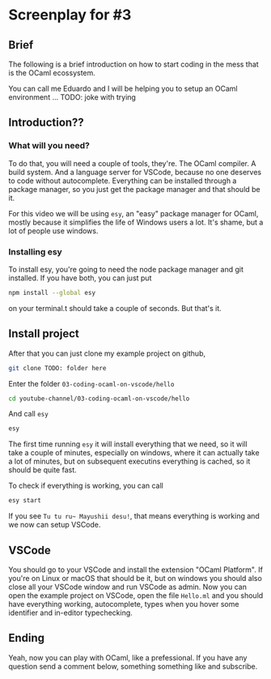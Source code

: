 # Screenplay for #3

## Brief

The following is a brief introduction on how to start coding in the mess that is the OCaml ecossystem.

You can call me Eduardo and I will be helping you to setup an OCaml environment ... TODO: joke with trying

## Introduction??

### What will you need?

To do that, you will need a couple of tools, they're. The OCaml compiler. A build system. And a language server for VSCode, because no one deserves to code without autocomplete. Everything can be installed through a package manager, so you just get the package manager and that should be it.

For this video we will be using `esy`, an "easy" package manager for OCaml, mostly because it simplifies the life of Windows users a lot. It's shame, but a lot of people use windows.

### Installing esy

To install esy, you're going to need the node package manager and git installed. If you have both, you can just put

```sh
npm install --global esy
```

on your terminal.t should take a couple of seconds. But that's it.

## Install project

After that you can just clone my example project on github,

```sh
git clone TODO: folder here
```

Enter the folder `03-coding-ocaml-on-vscode/hello`

```sh
cd youtube-channel/03-coding-ocaml-on-vscode/hello
```

And call `esy`

```sh
esy
```

The first time running `esy` it will install everything that we need, so it will take a couple of minutes, especially on windows, where it can actually take a lot of minutes, but on subsequent executins everything is cached, so it should be quite fast.

To check if everything is working, you can call

```sh
esy start
```

If you see `Tu tu ru~ Mayushii desu!`, that means everything is working and we now can setup VSCode.

## VSCode

You should go to your VSCode and install the extension "OCaml Platform". If you're on Linux or macOS that should be it, but on windows you should also close all your VSCode window and run VSCode as admin. Now you can open the example project on VSCode, open the file `Hello.ml` and you should have everything working, autocomplete, types when you hover some identifier and in-editor typechecking.

## Ending

Yeah, now you can play with OCaml, like a prefessional. If you have any question send a comment below, something something like and subscribe.

